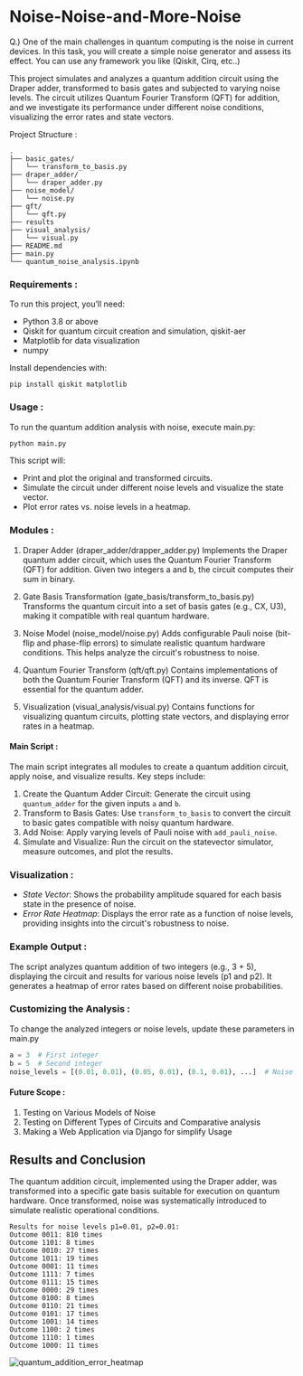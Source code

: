 # Noise-Noise-and-More-Noise

Q.) One of the main challenges in quantum computing is the noise in current devices. In this task, you will create a simple noise generator and assess its effect. You can use any framework you like (Qiskit, Cirq, etc..)

This project simulates and analyzes a quantum addition circuit using the Draper adder, transformed to basis gates and subjected to varying noise levels. The circuit utilizes Quantum Fourier Transform (QFT) for addition, and we investigate its performance under different noise conditions, visualizing the error rates and state vectors.

Project Structure : 

```
.
├── basic_gates/
│   └── transform_to_basis.py
├── draper_adder/
│   └── draper_adder.py
├── noise_model/
│   └── noise.py
├── qft/
│   └── qft.py
├── results
├── visual_analysis/
│   └── visual.py
├── README.md
├── main.py
└── quantum_noise_analysis.ipynb
```
### Requirements : 

To run this project, you’ll need:
  - Python 3.8 or above
  - Qiskit for quantum circuit creation and simulation, qiskit-aer
  - Matplotlib for data visualization
  - numpy

Install dependencies with:
```
pip install qiskit matplotlib
```

### Usage : 

To run the quantum addition analysis with noise, execute main.py:
```bash
python main.py
```
This script will:
  - Print and plot the original and transformed circuits.
  - Simulate the circuit under different noise levels and visualize the state vector.
  - Plot error rates vs. noise levels in a heatmap.


### Modules : 
1. Draper Adder (draper_adder/drapper_adder.py)
Implements the Draper quantum adder circuit, which uses the Quantum Fourier Transform (QFT) for addition. Given two integers a and b, the circuit computes their sum in binary.

2. Gate Basis Transformation (gate_basis/transform_to_basis.py)
Transforms the quantum circuit into a set of basis gates (e.g., CX, U3), making it compatible with real quantum hardware.

3. Noise Model (noise_model/noise.py)
Adds configurable Pauli noise (bit-flip and phase-flip errors) to simulate realistic quantum hardware conditions. This helps analyze the circuit's robustness to noise.

4. Quantum Fourier Transform (qft/qft.py)
Contains implementations of both the Quantum Fourier Transform (QFT) and its inverse. QFT is essential for the quantum adder.

5. Visualization (visual_analysis/visual.py)
Contains functions for visualizing quantum circuits, plotting state vectors, and displaying error rates in a heatmap.

#### Main Script : 
The main script integrates all modules to create a quantum addition circuit, apply noise, and visualize results.
Key steps include:
1. Create the Quantum Adder Circuit: Generate the circuit using `quantum_adder` for the given inputs `a` and `b`.
2. Transform to Basis Gates: Use `transform_to_basis` to convert the circuit to basic gates compatible with noisy quantum hardware.
3. Add Noise: Apply varying levels of Pauli noise with `add_pauli_noise`.
4. Simulate and Visualize: Run the circuit on the statevector simulator, measure outcomes, and plot the results.

### Visualization : 
  - *State Vector*: Shows the probability amplitude squared for each basis state in the presence of noise.
  - *Error Rate Heatmap*: Displays the error rate as a function of noise levels, providing insights into the circuit's robustness to noise.

### Example Output : 
The script analyzes quantum addition of two integers (e.g., 3 + 5), displaying the circuit and results for various noise levels (p1 and p2). It generates a heatmap of error rates based on different noise probabilities.

### Customizing the Analysis : 
To change the analyzed integers or noise levels, update these parameters in main.py
```python
a = 3  # First integer
b = 5  # Second integer
noise_levels = [(0.01, 0.01), (0.05, 0.01), (0.1, 0.01), ...]  # Noise probabilities
```
#### Future Scope : 
1. Testing on Various Models of Noise
2. Testing on Different Types of Circuits and Comparative analysis
3. Making a Web Application via Django for simplify Usage

## Results and Conclusion
The quantum addition circuit, implemented using the Draper adder, was transformed into a specific gate basis suitable for execution on quantum hardware. Once transformed, noise was systematically introduced to simulate realistic operational conditions.

```
Results for noise levels p1=0.01, p2=0.01:
Outcome 0011: 810 times
Outcome 1101: 8 times
Outcome 0010: 27 times
Outcome 1011: 19 times
Outcome 0001: 11 times
Outcome 1111: 7 times
Outcome 0111: 15 times
Outcome 0000: 29 times
Outcome 0100: 8 times
Outcome 0110: 21 times
Outcome 0101: 17 times
Outcome 1001: 14 times
Outcome 1100: 2 times
Outcome 1110: 1 times
Outcome 1000: 11 times
```
![quantum_addition_error_heatmap](https://github.com/user-attachments/assets/508fe87e-e82b-4685-8c83-a6500023599a)
